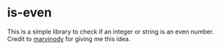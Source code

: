# is-even

This is a simple library to check if an integer or string is an even number.
Credit to [marvinody](https://github.com/marvinody) for giving me this idea.
